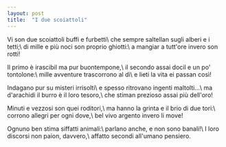```yaml
---
layout: post
title:  "I due scoiattoli"
---
```


Vi son due scoiattoli buffi e furbetti\\
che sempre saltellan sugli alberi e i tetti;\\
di mille e più noci son proprio ghiotti:\\
a mangiar a tutt'ore invero son rotti!

Il primo è irascibil ma pur buontempone,\\
il secondo assai docil e un po' tontolone:\\
mille avventure trascorrono al dì\\
e lieti la vita ei passan così!

Indagano pur su misteri irrisolti\\
e spesso ritrovano ingenti maltolti...\\
ma d'arachidi il burro è il loro tesoro,\\
che stiman prezioso assai più dell'oro!

Minuti e vezzosi son quei roditori,\\
ma hanno la grinta e il brio di due tori:\\
corrono allegri per ogni dove,\\
bel vivo argento invero li move!

Ognuno ben stima siffatti animali:\\
parlano anche, e non sono banali!\\
I loro discorsi non paion, davvero,\\
affatto secondi all'umano pensiero.
